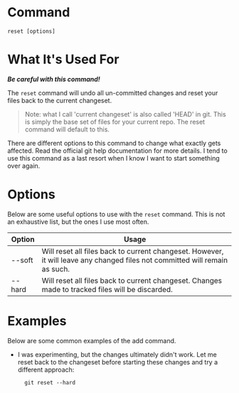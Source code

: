 
# Command

    reset [options] 

# What It's Used For

***Be careful with this command!***

The `reset` command will undo all un-committed changes and reset your files back to the current changeset.

> Note: what I call 'current changeset' is also called 'HEAD' in git. This is simply the base set of files for your current repo. The reset command will default to this.

There are different options to this command to change what exactly gets affected. Read the official git help documentation for more details. I tend to use this command as a last resort when I know I want to start something over again.

# Options

Below are some useful options to use with the `reset` command. This is not an exhaustive list, but the ones I use most often.

| Option | Usage | 
| ---- | -----|
| --soft | Will reset all files back to current changeset. However, it will leave any changed files not committed will remain as such. |
| --hard | Will reset all files back to current changeset. Changes made to tracked files will be discarded. |

# Examples

Below are some common examples of the add command.

- I was experimenting, but the changes ultimately didn't work. Let me reset back to the changeset before starting these changes and try a different approach:

        git reset --hard
